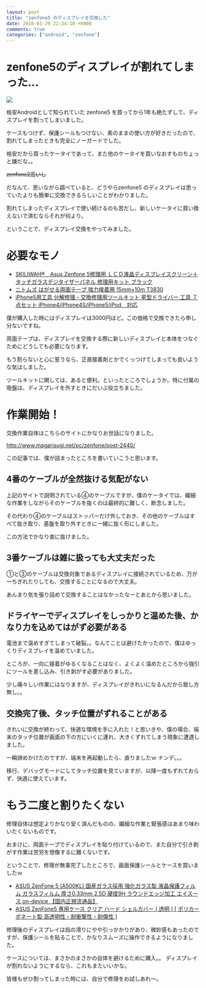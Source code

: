 ```yaml
---
layout: post
title: "zenfone5 のディスプレイを交換した"
date: 2016-01-29 22:24:10 +0900
comments: true
categories: ["android", "zenfone"]
---
```


# zenfone5のディスプレイが割れてしまった...

![](https://skim.milk200.cc/20160129_zenfone5/IMG_2868.jpg)

格安Androidとして知られていた zenfone5 を買ってから1年も絶たずして、ディスプレイを割ってしまいました。

ケースもつけず、保護シールもつけない、素のままの使い方が好きだったので、割れてしまったときも完全にノーガードでした。

格安だから買ったケータイであって、また他のケータイを買いなおすものちょっと嫌だな。。

~~zenfone2高いし~~

だなんて、思いながら調べていると、どうやらzenfone5 のディスプレイは思っていたよりも簡単に交換できるらしいことがわかりました。

割れてしまったディスプレイで使い続けるのも苦だし、新しいケータイに買い換えないで済むならそれが何より。

ということで、ディスプレイ交換をやってみました。

# 必要なモノ

- <a rel="nofollow" href="http://www.amazon.co.jp/gp/product/B00MYT1FE0/ref=as_li_ss_tl?ie=UTF8&camp=247&creative=7399&creativeASIN=B00MYT1FE0&linkCode=as2&tag=tanukiti_blog-22">SKILIWAH®　Asus Zenfone 5修理用 ＬＣＤ液晶ディスプレイスクリーン＋タッチガラスデジタイザーパネル 修理用キット ブラック</a><img src="http://ir-jp.amazon-adsystem.com/e/ir?t=tanukiti_blog-22&l=as2&o=9&a=B00MYT1FE0" width="1" height="1" border="0" alt="" style="border:none !important; margin:0px !important;" />
- <a rel="nofollow" href="http://www.amazon.co.jp/gp/product/B0026RCEWC/ref=as_li_ss_tl?ie=UTF8&camp=247&creative=7399&creativeASIN=B0026RCEWC&linkCode=as2&tag=tanukiti_blog-22">ニトムズ はがせる両面テープ 強力接着用 15mm×10m T3830</a><img src="http://ir-jp.amazon-adsystem.com/e/ir?t=tanukiti_blog-22&l=as2&o=9&a=B0026RCEWC" width="1" height="1" border="0" alt="" style="border:none !important; margin:0px !important;" />
- <a rel="nofollow" href="http://www.amazon.co.jp/gp/product/B00LZ0GBOI/ref=as_li_ss_tl?ie=UTF8&camp=247&creative=7399&creativeASIN=B00LZ0GBOI&linkCode=as2&tag=tanukiti_blog-22">iPhone5用工具 分解修理・交換修理用ツールキット 星型ドライバー 工具 ７点セット iPhone4/iPhone4S/iPhone5/iPod　対応</a><img src="http://ir-jp.amazon-adsystem.com/e/ir?t=tanukiti_blog-22&l=as2&o=9&a=B00LZ0GBOI" width="1" height="1" border="0" alt="" style="border:none !important; margin:0px !important;" />

僕が購入した時にはディスプレイは3000円ほど。この価格で交換できたら申し分ないですね。

両面テープは、ディスプレイを交換する際に新しいディスプレイと本体をつなぐためにどうしても必要になります。

もう割らないと心に誓うなら、正直接着剤とかでくっつけてしまっても良いような気はしました。

ツールキットに関しては、あると便利。といったところでしょうか。特に付属の吸盤は、ディスプレイを外すときにだいぶ役立ちました。

# 作業開始！

交換作業自体はこちらのサイトにかなりお世話になりました。

http://www.magarisugi.net/pc/zenfone/post-2440/

この記事では、僕が詰まったところを書いていこうと思います。

## 4番のケーブルが全然抜ける気配がない

上記のサイトで説明されている④のケーブルですが、僕のケータイでは、繊細な作業をしながらそのケーブルを抜くのは最終的に難しく、断念しました。

その代わり④のケーブルはストッパーだけ外しておき、その他のケーブルはすべて抜き取り、基盤を取り外すときに一緒に抜く形にしました。

この方法でかなり楽に抜けました。

## 3番ケーブルは雑に扱っても大丈夫だった

①と③のケーブルは交換対象であるディスプレイに接続されているため、万が一ちぎれたりしても、交換することになるので大丈夫。

あんまり気を張り詰めて交換することはなかったなーとあとから思いました。

## ドライヤーでディスプレイをしっかりと温めた後、かなり力を込めてはがず必要がある

電池まで温めすぎてしまって破裂。。なんてことは避けたかったので、僕はゆっくりディスプレイを温めていました。

ところが、一向に接着がゆるくなることはなく、よくよく温めたところから強引にツールを差し込み、引き剥がす必要がありました。

少し痛々しい作業にはなりますが、ディスプレイがきれいになるんだから致し方無し。。

## 交換完了後、タッチ位置がずれることがある

きれいに交換が終わって、快適な環境を手に入れた！と思いきや、僕の場合、端末のタッチ位置が画面の下の方にいくに連れ、大きくずれてしまう現象に遭遇しました。

一瞬諦めかけたのですが、端末を再起動したら、直りましたｗ ナンデ。。。

移行、デバッグモードにしてタッチ位置を見ていますが、以降一度もずれておらず、快適に使えています。

# もう二度と割りたくない

修理自体は想定よりかなり安く済んだものの、繊細な作業と緊張感はあまり味わいたくないものです。

おまけに、両面テープでディスプレイを貼り付けているので、また自分で引き剥がす作業は苦労を想像するに難くないです。

ということで、修理が無事完了したところで、画面保護シールとケースを買いましたｗ

- <a rel="nofollow" href="http://www.amazon.co.jp/gp/product/B00PH8ER2M/ref=as_li_ss_tl?ie=UTF8&camp=247&creative=7399&creativeASIN=B00PH8ER2M&linkCode=as2&tag=tanukiti_blog-22">ASUS ZenFone 5 (A500KL) 国産ガラス採用 強化ガラス製 液晶保護フィルム ガラスフィルム 厚さ0.33mm 2.5D 硬度9H ラウンドエッジ加工 エイスース on-device 【国内正規流通品】</a><img src="http://ir-jp.amazon-adsystem.com/e/ir?t=tanukiti_blog-22&l=as2&o=9&a=B00PH8ER2M" width="1" height="1" border="0" alt="" style="border:none !important; margin:0px !important;" />
- <a rel="nofollow" href="http://www.amazon.co.jp/gp/product/B00PORKTBO/ref=as_li_ss_tl?ie=UTF8&camp=247&creative=7399&creativeASIN=B00PORKTBO&linkCode=as2&tag=tanukiti_blog-22">ASUS ZenFone5 専用ケース クリア ハード シェルカバー ( 透明 ) [ ポリカーボネート製 高透明性・耐衝撃性・耐傷性 ]</a><img src="http://ir-jp.amazon-adsystem.com/e/ir?t=tanukiti_blog-22&l=as2&o=9&a=B00PORKTBO" width="1" height="1" border="0" alt="" style="border:none !important; margin:0px !important;" />

修理後のディスプレイは指の滑りにやや引っかかりがあり、微妙感もあったのですが、保護シールを貼ることで、かなりスムーズに操作できるようになりました。

ケースについては、まさかのまさかの自体を避けるために購入。。 ディスプレイが割れないようにするなら、これもまたいいかな。

皆様もぜひ割ってしまった時には、自分で修理をお試しあれ〜。

